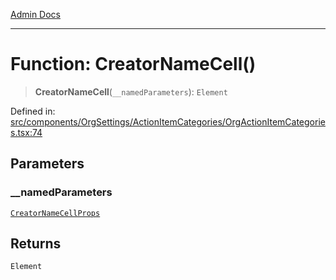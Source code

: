 [Admin Docs](/)

***

# Function: CreatorNameCell()

> **CreatorNameCell**(`__namedParameters`): `Element`

Defined in: [src/components/OrgSettings/ActionItemCategories/OrgActionItemCategories.tsx:74](https://github.com/PalisadoesFoundation/talawa-admin/blob/main/src/components/OrgSettings/ActionItemCategories/OrgActionItemCategories.tsx#L74)

## Parameters

### \_\_namedParameters

[`CreatorNameCellProps`](../interfaces/CreatorNameCellProps.md)

## Returns

`Element`
